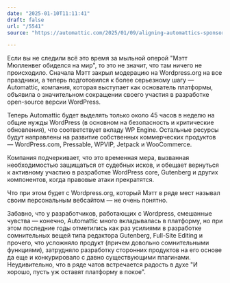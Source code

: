 ```yaml
---
date: "2025-01-10T11:11:41"
draft: false
url: "/5541"
source: "https://automattic.com/2025/01/09/aligning-automattics-sponsored-contributions-to-wordpress/"

---
```


Если вы не следили всё это время за мыльной оперой "Мэтт Мюлленвег обиделся на мир", то это не значит, что там ничего не происходило. Сначала Мэтт закрыл модерацию на Wordpress.org на все праздники, а теперь подготовился к более серьезному шагу — Automattic, компания, которая выступает как основатель платформы, объявила о значительном сокращении своего участия в разработке open-source версии WordPress. 

Теперь Automattic будет выделять только около 45 часов в неделю на общие нужды WordPress (в основном на безопасность и критические обновления), что соответствует вкладу WP Engine. Остальные ресурсы будут направлены на развитие собственных коммерческих продуктов — WordPress.com, Pressable, WPVIP, Jetpack и WooCommerce.

Компания подчеркивает, что это временная мера, вызванная необходимостью защищаться от судебных исков, и обещает вернуться к активному участию в разработке WordPress core, Gutenberg и других компонентов, когда правовые атаки прекратятся.

Что при этом будет с Wordpress.org, который Мэтт в ряде мест называл своим персональным вебсайтом — не очень понятно. 

Забавно, что у разработчиков, работающих с Wordpress, смешанные чувства — конечно, Automattic много вкладывалась в платформу, но при этом последние годы отметились как раз усилиями в разработке сомнительных вещей типа редактора Gutenberg, Full-Site Editing и прочего, что усложняло продукт (причем довольно сомнительными функциями), затрудняло разработку сторонних продуктов на его основе да еще и конкурировало с давно существующими плагинами. Неудивительно, что в ряде чатов встречается радость в духе "И хорошо, пусть уж оставят платформу в покое".
